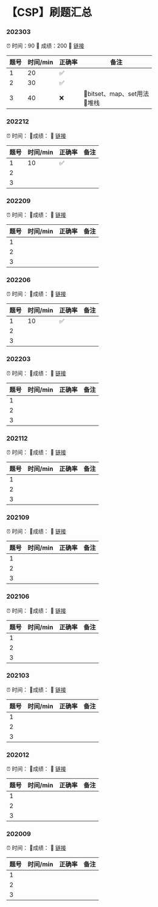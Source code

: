 # 【CSP】刷题汇总


### 202303

⏰ 时间：90	🎯 成绩：200	🔗 [链接](https://imcaicai.github.io/csp202303/)

| 题号 | 时间/min | 正确率 | 备注                            |
| ---- | -------- | ------ | ------------------------------- |
| 1    | 20       | ✅      |                                 |
| 2    | 30       | ✅      |                                 |
| 3    | 40       | ❌      | 🔸bitset、map、set用法<br/>🔸堆栈 |

### 202212

⏰ 时间：	🎯成绩：	🔗 [链接](https://imcaicai.github.io/csp202212/)

| 题号 | 时间/min | 正确率 | 备注 |
| ---- | -------- | ------ | ---- |
| 1    | 10       | ✅      |      |
| 2    |          |        |      |
| 3    |          |        |      |

### 202209

⏰ 时间：	🎯成绩：	🔗 [链接](https://imcaicai.github.io/csp202209/)

| 题号 | 时间/min | 正确率 | 备注 |
| ---- | -------- | ------ | ---- |
| 1    |          |        |      |
| 2    |          |        |      |
| 3    |          |        |      |

### 202206

⏰ 时间：	🎯成绩：	🔗 [链接](https://imcaicai.github.io/csp202206/)

| 题号 | 时间/min | 正确率 | 备注 |
| ---- | -------- | ------ | ---- |
| 1    | 10       | ✅      |      |
| 2    |          |        |      |
| 3    |          |        |      |

### 202203

⏰ 时间：	🎯成绩：	🔗 [链接](https://imcaicai.github.io/csp202203/)

| 题号 | 时间/min | 正确率 | 备注 |
| ---- | -------- | ------ | ---- |
| 1    |          |        |      |
| 2    |          |        |      |
| 3    |          |        |      |

### 202112

⏰ 时间：	🎯成绩：	🔗 [链接](https://imcaicai.github.io/csp202203/)

| 题号 | 时间/min | 正确率 | 备注 |
| ---- | -------- | ------ | ---- |
| 1    |          |        |      |
| 2    |          |        |      |
| 3    |          |        |      |

### 202109

⏰ 时间：	🎯成绩：	🔗 [链接](https://imcaicai.github.io/csp202203/)

| 题号 | 时间/min | 正确率 | 备注 |
| ---- | -------- | ------ | ---- |
| 1    |          |        |      |
| 2    |          |        |      |
| 3    |          |        |      |

### 202106

⏰ 时间：	🎯成绩：	🔗 [链接](https://imcaicai.github.io/csp202203/)

| 题号 | 时间/min | 正确率 | 备注 |
| ---- | -------- | ------ | ---- |
| 1    |          |        |      |
| 2    |          |        |      |
| 3    |          |        |      |

### 202103

⏰ 时间：	🎯成绩：	🔗 [链接](https://imcaicai.github.io/csp202203/)

| 题号 | 时间/min | 正确率 | 备注 |
| ---- | -------- | ------ | ---- |
| 1    |          |        |      |
| 2    |          |        |      |
| 3    |          |        |      |

### 202012

⏰ 时间：	🎯成绩：	🔗 [链接](https://imcaicai.github.io/csp202203/)

| 题号 | 时间/min | 正确率 | 备注 |
| ---- | -------- | ------ | ---- |
| 1    |          |        |      |
| 2    |          |        |      |
| 3    |          |        |      |

### 202009

⏰ 时间：	🎯成绩：	🔗 [链接](https://imcaicai.github.io/csp202203/)

| 题号 | 时间/min | 正确率 | 备注 |
| ---- | -------- | ------ | ---- |
| 1    |          |        |      |
| 2    |          |        |      |
| 3    |          |        |      |










